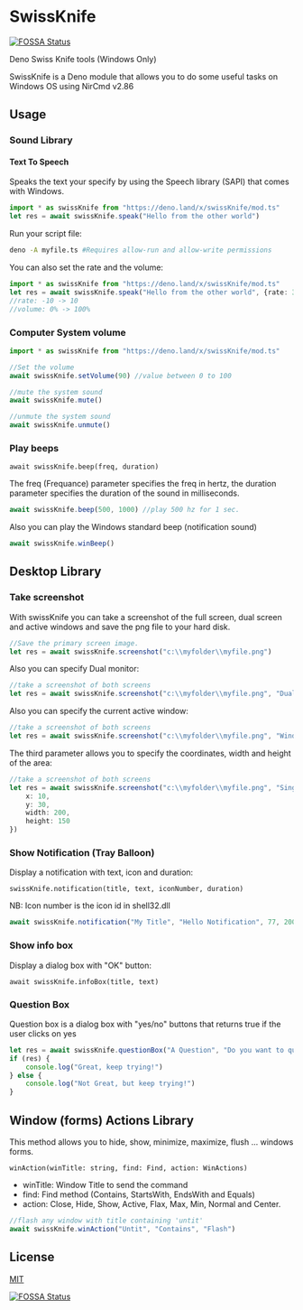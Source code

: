# SwissKnife
[![FOSSA Status](https://app.fossa.com/api/projects/git%2Bgithub.com%2Ffakoua%2FSwissKnife.svg?type=shield)](https://app.fossa.com/projects/git%2Bgithub.com%2Ffakoua%2FSwissKnife?ref=badge_shield)


Deno Swiss Knife tools (Windows Only)

SwissKnife is a Deno module that allows you to do some useful tasks on Windows OS using NirCmd v2.86

## Usage

### Sound Library

#### Text To Speech

Speaks the text your specify by using the Speech library (SAPI) that comes with Windows.

```ts
import * as swissKnife from "https://deno.land/x/swissKnife/mod.ts"
let res = await swissKnife.speak("Hello from the other world")
```

Run your script file:

```bash
deno -A myfile.ts #Requires allow-run and allow-write permissions
```

You can also set the rate and the volume:

```ts
import * as swissKnife from "https://deno.land/x/swissKnife/mod.ts"
let res = await swissKnife.speak("Hello from the other world", {rate: 3, volume: 80})
//rate: -10 -> 10
//volume: 0% -> 100%
```

### Computer System volume

```ts
import * as swissKnife from "https://deno.land/x/swissKnife/mod.ts"

//Set the volume
await swissKnife.setVolume(90) //value between 0 to 100

//mute the system sound
await swissKnife.mute()

//unmute the system sound
await swissKnife.unmute()
```

### Play beeps

`await swissKnife.beep(freq, duration)`

The freq (Frequance) parameter specifies the freq in hertz, the duration parameter specifies the duration of the sound in milliseconds.

```ts
await swissKnife.beep(500, 1000) //play 500 hz for 1 sec.
```

Also you can play the Windows standard beep (notification sound)

```ts
await swissKnife.winBeep()
```

## Desktop Library

### Take screenshot

With swissKnife you can take a screenshot of the full screen, dual screen and active windows and save the png file to your hard disk.

```ts
//Save the primary screen image.
let res = await swissKnife.screenshot("c:\\myfolder\\myfile.png")
```

Also you can specify Dual monitor:

```ts
//take a screenshot of both screens
let res = await swissKnife.screenshot("c:\\myfolder\\myfile.png", "Dual")
```

Also you can specify the current active window:

```ts
//take a screenshot of both screens
let res = await swissKnife.screenshot("c:\\myfolder\\myfile.png", "Window")
```

The third parameter allows you to specify the coordinates, width and height of the area:

```ts
//take a screenshot of both screens
let res = await swissKnife.screenshot("c:\\myfolder\\myfile.png", "Single", {
    x: 10,
    y: 30,
    width: 200,
    height: 150
})
```

### Show Notification (Tray Balloon)

Display a notification with text, icon and duration:

`swissKnife.notification(title, text, iconNumber, duration)`

NB: Icon number is the icon id in shell32.dll

```ts
await swissKnife.notification("My Title", "Hello Notification", 77, 2000)
```

### Show info box

Display a dialog box with "OK" button:

`await swissKnife.infoBox(title, text)`

### Question Box

Question box is a dialog box with "yes/no" buttons that returns true if the user clicks on yes

```ts
let res = await swissKnife.questionBox("A Question", "Do you want to quite smoking?")
if (res) {
    console.log("Great, keep trying!")
} else {
    console.log("Not Great, but keep trying!")
}
```

## Window (forms) Actions Library

This method allows you to hide, show, minimize, maximize, flush ... windows forms.

`winAction(winTitle: string, find: Find, action: WinActions)`

- winTitle: Window Title to send the command
- find: Find method (Contains, StartsWith, EndsWith and Equals)
- action: Close, Hide, Show, Active, Flax, Max, Min, Normal and Center.

```ts
//flash any window with title containing 'untit'
await swissKnife.winAction("Untit", "Contains", "Flash")
```

## License

[MIT](LICENSE)


[![FOSSA Status](https://app.fossa.com/api/projects/git%2Bgithub.com%2Ffakoua%2FSwissKnife.svg?type=large)](https://app.fossa.com/projects/git%2Bgithub.com%2Ffakoua%2FSwissKnife?ref=badge_large)